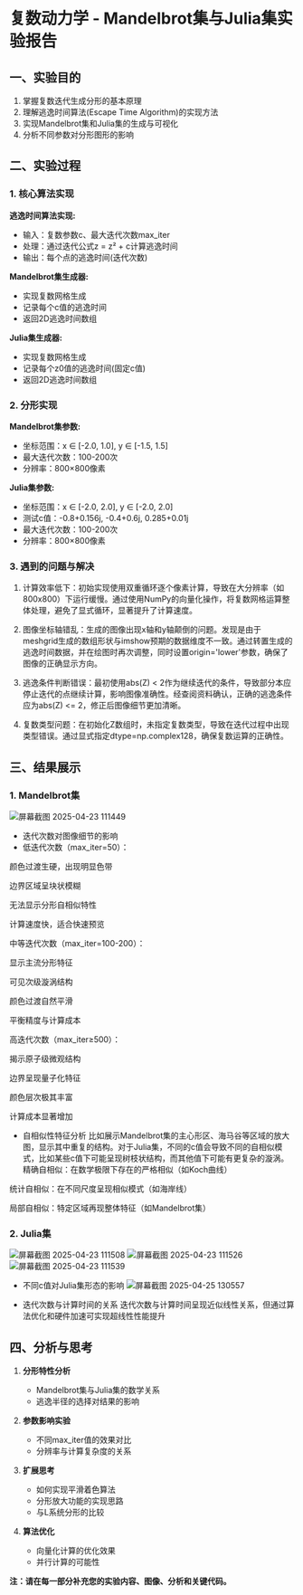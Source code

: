# 复数动力学 - Mandelbrot集与Julia集实验报告

## 一、实验目的

1. 掌握复数迭代生成分形的基本原理
2. 理解逃逸时间算法(Escape Time Algorithm)的实现方法
3. 实现Mandelbrot集和Julia集的生成与可视化
4. 分析不同参数对分形图形的影响

## 二、实验过程

### 1. 核心算法实现

**逃逸时间算法实现:**
- 输入：复数参数c、最大迭代次数max_iter
- 处理：通过迭代公式z = z² + c计算逃逸时间
- 输出：每个点的逃逸时间(迭代次数)

**Mandelbrot集生成器:**
- 实现复数网格生成
- 记录每个c值的逃逸时间
- 返回2D逃逸时间数组

**Julia集生成器:**
- 实现复数网格生成
- 记录每个z0值的逃逸时间(固定c值)
- 返回2D逃逸时间数组

### 2. 分形实现

**Mandelbrot集参数:**
- 坐标范围：x ∈ [-2.0, 1.0], y ∈ [-1.5, 1.5]
- 最大迭代次数：100-200次
- 分辨率：800×800像素

**Julia集参数:**
- 坐标范围：x ∈ [-2.0, 2.0], y ∈ [-2.0, 2.0]
- 测试c值：-0.8+0.156j, -0.4+0.6j, 0.285+0.01j
- 最大迭代次数：100-200次
- 分辨率：800×800像素

### 3. 遇到的问题与解决

1. 计算效率低下：初始实现使用双重循环逐个像素计算，导致在大分辨率（如800x800）下运行缓慢。通过使用NumPy的向量化操作，将复数网格运算整体处理，避免了显式循环，显著提升了计算速度。

2. 图像坐标轴错乱：生成的图像出现x轴和y轴颠倒的问题。发现是由于meshgrid生成的数组形状与imshow预期的数据维度不一致。通过转置生成的逃逸时间数据，并在绘图时再次调整，同时设置origin='lower'参数，确保了图像的正确显示方向。

3. 逃逸条件判断错误：最初使用abs(Z) < 2作为继续迭代的条件，导致部分本应停止迭代的点继续计算，影响图像准确性。经查阅资料确认，正确的逃逸条件应为abs(Z) <= 2，修正后图像细节更加清晰。

4. 复数类型问题：在初始化Z数组时，未指定复数类型，导致在迭代过程中出现类型错误。通过显式指定dtype=np.complex128，确保复数运算的正确性。

## 三、结果展示

### 1. Mandelbrot集
![屏幕截图 2025-04-23 111449](https://github.com/user-attachments/assets/d75da323-05f3-44e3-bf80-bdfe7cce97fb)
- 迭代次数对图像细节的影响
- 低迭代次数（max_iter=50）：

颜色过渡生硬，出现明显色带

边界区域呈块状模糊

无法显示分形自相似特性

计算速度快，适合快速预览

中等迭代次数（max_iter=100-200）：

显示主流分形特征

可见次级漩涡结构

颜色过渡自然平滑

平衡精度与计算成本

高迭代次数（max_iter≥500）：

揭示原子级微观结构

边界呈现量子化特征

颜色层次极其丰富

计算成本显著增加
- 自相似性特征分析
比如展示Mandelbrot集的主心形区、海马谷等区域的放大图，显示其中重复的结构。对于Julia集，不同的c值会导致不同的自相似模式，比如某些c值下可能呈现树枝状结构，而其他值下可能有更复杂的漩涡。
 精确自相似：在数学极限下存在的严格相似（如Koch曲线）

统计自相似：在不同尺度呈现相似模式（如海岸线）

局部自相似：特定区域再现整体特征（如Mandelbrot集）

### 2. Julia集 
![屏幕截图 2025-04-23 111508](https://github.com/user-attachments/assets/a2866a13-f99a-4ea0-9b39-2d32671ffa3e)
![屏幕截图 2025-04-23 111526](https://github.com/user-attachments/assets/0e1399ad-8e87-4b97-9b13-ecdd4629af4c)
![屏幕截图 2025-04-23 111539](https://github.com/user-attachments/assets/d9f3ffba-ee6f-4c60-8ca6-7bad4691702b)



- 不同c值对Julia集形态的影响
 ![屏幕截图 2025-04-25 130557](https://github.com/user-attachments/assets/92a575c8-a779-4e75-98a6-4e0bfa96ce55)

- 迭代次数与计算时间的关系
  迭代次数与计算时间呈现近似线性关系，但通过算法优化和硬件加速可实现超线性性能提升

## 四、分析与思考

1. **分形特性分析**
   - Mandelbrot集与Julia集的数学关系
   - 逃逸半径的选择对结果的影响

2. **参数影响实验**
   - 不同max_iter值的效果对比
   - 分辨率与计算复杂度的关系

3. **扩展思考**
   - 如何实现平滑着色算法
   - 分形放大功能的实现思路
   - 与L系统分形的比较

4. **算法优化**
   - 向量化计算的优化效果
   - 并行计算的可能性

**注：请在每一部分补充您的实验内容、图像、分析和关键代码。**
